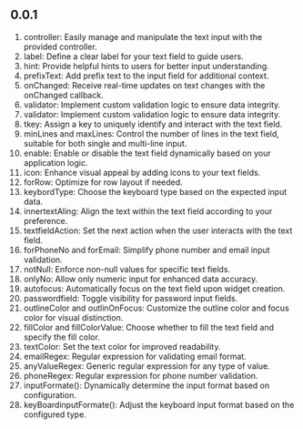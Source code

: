 ## 0.0.1
1.    controller: Easily manage and manipulate the text input with the provided controller.
2.    label: Define a clear label for your text field to guide users.
3.    hint: Provide helpful hints to users for better input understanding.
4.    prefixText: Add prefix text to the input field for additional context.
5.    onChanged: Receive real-time updates on text changes with the onChanged callback.
6.    validator: Implement custom validation logic to ensure data integrity.
6.    validator: Implement custom validation logic to ensure data integrity.
7.    tkey: Assign a key to uniquely identify and interact with the text field.
8.    minLines and maxLines: Control the number of lines in the text field, suitable for both single and multi-line input.
9.    enable: Enable or disable the text field dynamically based on your application logic.
10.    icon: Enhance visual appeal by adding icons to your text fields.
11.    forRow: Optimize for row layout if needed.
12.    keybordType: Choose the keyboard type based on the expected input data.
13.    innertextAling: Align the text within the text field according to your preference.
14.    textfieldAction: Set the next action when the user interacts with the text field.
16.    forPhoneNo and forEmail: Simplify phone number and email input validation.
17.    notNull: Enforce non-null values for specific text fields.
18.    onlyNo: Allow only numeric input for enhanced data accuracy.
19.    autofocus: Automatically focus on the text field upon widget creation.
20.    passwordfield: Toggle visibility for password input fields.
21.    outlineColor and outlinOnFocus: Customize the outline color and focus color for visual distinction.
22.    fillColor and fillColorValue: Choose whether to fill the text field and specify the fill color.
23.    textColor: Set the text color for improved readability.
25.    emailRegex: Regular expression for validating email format.
26.    anyValueRegex: Generic regular expression for any type of value.
27.    phoneRegex: Regular expression for phone number validation.
29.    inputFormate(): Dynamically determine the input format based on configuration.
30.    keyBoardinputFormate(): Adjust the keyboard input format based on the configured type.